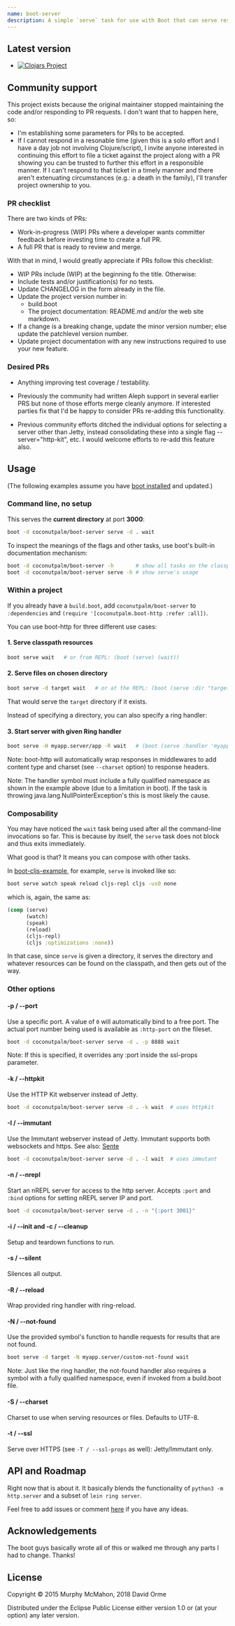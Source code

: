 ```yaml
---
name: boot-server
description: A simple `serve` task for use with Boot that can serve resources, directories or a typical ring handler.
---
```

## Latest version

* [![Clojars Project](https://img.shields.io/clojars/v/coconutpalm/boot-server.svg)](https://clojars.org/coconutpalm/boot-server)

## Community support

This project exists because the original maintainer stopped maintaining the
code and/or responding to PR requests.  I don't want that to happen here, so:

* I'm establishing some parameters for PRs to be accepted.
* If I cannot respond in a resonable time (given this is a solo effort and I 
  have a day job not involving Clojure/script), I invite anyone interested in
  continuing this effort to file a ticket against the project along with a PR
  showing you can be trusted to further this effort in a responsible manner.
  If I can't respond to that ticket in a timely manner and there aren't extenuating
  circumstances (e.g.: a death in the family), I'll transfer project ownership to you.

### PR checklist

There are two kinds of PRs:

* Work-in-progress (WIP) PRs where a developer wants committer feedback before
  investing time to create a full PR.
* A full PR that is ready to review and merge.

With that in mind, I would greatly appreciate if PRs follow this checklist:

* WIP PRs include (WIP) at the beginning fo the title.  Otherwise:
* Include tests and/or justification(s) for no tests.
* Update CHANGELOG in the form already in the file.
* Update the project version number in:
  * build.boot
  * The project documentation: README.md and/or the web site markdown.
* If a change is a breaking change, update the minor version number; else update the patchlevel version number.
* Update project documentation with any new instructions required to use your new feature.

### Desired PRs

* Anything improving test coverage / testability.

* Previously the community had written Aleph support in several earlier PRS but none of
those efforts merge cleanly anymore.  If interested parties fix that I'd be happy
to consider PRs re-adding this functionality.

* Previous community efforts ditched the individual options for selecting a server other
than Jetty, instead consolidating these into a single flag --server="http-kit", etc.
I would welcome efforts to re-add this feature also.

## Usage

(The following examples assume you have [boot installed][installboot] and updated.)

### Command line, no setup

This serves the **current directory** at port **3000**:

```bash
boot -d coconutpalm/boot-server serve -d . wait
```

To inspect the meanings of the flags and other tasks, use boot's built-in
documentation mechanism:

```bash
boot -d coconutpalm/boot-server -h       # show all tasks on the classpath
boot -d coconutpalm/boot-server serve -h # show serve's usage
```

### Within a project

If you already have a `build.boot`, add
`coconutpalm/boot-server` to `:dependencies`
and `(require '[coconutpalm.boot-http :refer :all])`.

You can use boot-http for three different use cases:

#### 1. Serve classpath resources

```bash
boot serve wait   # or from REPL: (boot (serve) (wait))
```

#### 2. Serve files on chosen directory

```bash
boot serve -d target wait   # or at the REPL: (boot (serve :dir "target") (wait))
```

That would serve the `target` directory if it exists.

Instead of specifying a directory, you can also specify a ring handler:

#### 3. Start server with given Ring handler

```bash
boot serve -H myapp.server/app -R wait   # (boot (serve :handler 'myapp.server/app :reload true) (wait))
```

Note: boot-http will automatically wrap responses in middlewares to
add content type and charset (see `--charset` option) to response
headers.

Note: The handler symbol must include a fully qualified namespace as shown in
the example above (due to a limitation in boot). If the task is throwing
java.lang.NullPointerException's this is most likely the cause.

### Composability

You may have noticed the `wait` task being used after all the
command-line invocations so far. This is because by itself, the
`serve` task does not block and thus exits immediately.

What good is that? It means you can compose with other tasks.

In [boot-cljs-example][boot-cljs-example], for example, `serve` is
invoked like so:

```bash
boot serve watch speak reload cljs-repl cljs -usO none
```

which is, again, the same as:

```clojure
(comp (serve)
      (watch)
      (speak)
      (reload)
      (cljs-repl)
      (cljs :optimizations :none))
```

In that case, since `serve` is given a directory, it serves the directory and whatever
resources can be found on the classpath, and then gets out of the way.

### Other options

#### -p / --port

Use a specific port. A value of `0` will automatically bind to a free port.
The actual port number being used is available as `:http-port` on the fileset.

```bash
boot -d coconutpalm/boot-server serve -d . -p 8888 wait
```

Note: If this is specified, it overrides any :port inside the ssl-props parameter.

#### -k / --httpkit

Use the HTTP Kit webserver instead of Jetty.

```bash
boot -d coconutpalm/boot-server serve -d . -k wait  # uses httpkit
```

#### -I / --immutant

Use the Immutant webserver instead of Jetty.  Immutant supports both websockets and https.
See also: [Sente](https://github.com/ptaoussanis/sente)

```bash
boot -d coconutpalm/boot-server serve -d . -I wait  # uses immutant
```

#### -n / --nrepl

Start an nREPL server for access to the http server. Accepts
`:port` and `:bind` options for setting nREPL server IP
and port.

```bash
boot -d coconutpalm/boot-server serve -d . -n "{:port 3001}"
```

#### -i / --init and -c / --cleanup

Setup and teardown functions to run.

#### -s / --silent

Silences all output.

#### -R / --reload

Wrap provided ring handler with ring-reload.

#### -N / --not-found

Use the provided symbol's function to handle requests for results that
are not found.

```bash
boot serve -d target -N myapp.server/custom-not-found wait
```

Note: Just like the ring handler, the not-found handler also requires a symbol
with a fully qualified namespace, even if invoked from a build.boot file.

#### -S / --charset

Charset to use when serving resources or files. Defaults to UTF-8.

#### -t / --ssl

Serve over HTTPS (see `-T / --ssl-props` as well): Jetty/Immutant only.

## API and Roadmap

Right now that is about it. It basically blends the functionality of
`python3 -m http.server` and a subset of `lein ring server`.

Feel free to add issues or comment [here][boot-discourse] if
you have any ideas.


## Acknowledgements

The boot guys basically wrote all of this or walked me through any
parts I had to change. Thanks!


## License

Copyright © 2015 Murphy McMahon, 2018 David Orme

Distributed under the Eclipse Public License either version 1.0 or (at
your option) any later version.

[boot]:              https://github.com/boot-clj/boot
[boot-cljs-example]: https://github.com/adzerk/boot-cljs-example
[installboot]:       https://github.com/boot-clj/boot#install
[boot-discourse]:    http://hoplon.discoursehosting.net/t/boot-http-0-4-0/361
[build]:             https://travis-ci.org/coconutpalm/boot-server
[badge]:             https://travis-ci.org/coconutpalm/boot-server.png?branch=master

